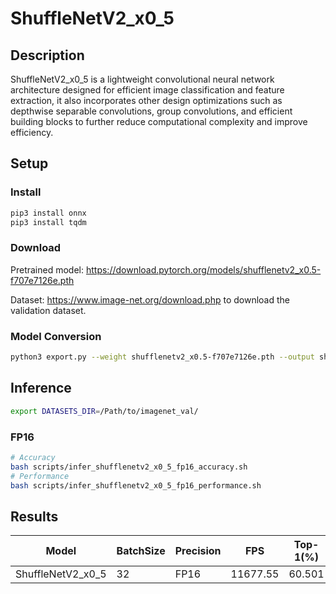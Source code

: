 # ShuffleNetV2_x0_5

## Description

ShuffleNetV2_x0_5 is a lightweight convolutional neural network architecture designed for efficient image classification and feature extraction, it also incorporates other design optimizations such as depthwise separable convolutions, group convolutions, and efficient building blocks to further reduce computational complexity and improve efficiency.

## Setup

### Install

```bash
pip3 install onnx
pip3 install tqdm
```

### Download

Pretrained model: <https://download.pytorch.org/models/shufflenetv2_x0.5-f707e7126e.pth>

Dataset: <https://www.image-net.org/download.php> to download the validation dataset.

### Model Conversion

```bash
python3 export.py --weight shufflenetv2_x0.5-f707e7126e.pth --output shufflenetv2_x0_5.onnx
```

## Inference

```bash
export DATASETS_DIR=/Path/to/imagenet_val/
```

### FP16

```bash
# Accuracy
bash scripts/infer_shufflenetv2_x0_5_fp16_accuracy.sh
# Performance
bash scripts/infer_shufflenetv2_x0_5_fp16_performance.sh
```

## Results

Model             |BatchSize  |Precision |FPS       |Top-1(%)  |Top-5(%)
------------------|-----------|----------|----------|----------|--------
ShuffleNetV2_x0_5 |    32     |   FP16   | 11677.55 |  60.501  |  81.702
